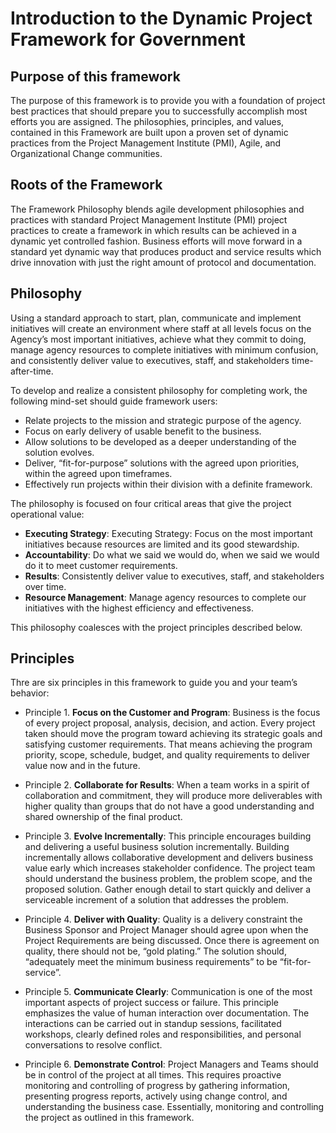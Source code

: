 # Introduction to the Dynamic Project Framework for Government
## Purpose of this framework
The purpose of this framework is to provide you with a foundation of project best practices that should prepare you to successfully accomplish most efforts you are assigned. The philosophies, principles, and values, contained in this Framework are built upon a proven set of dynamic practices from the Project Management Institute (PMI), Agile, and Organizational Change communities.

## Roots of the Framework
The Framework Philosophy blends agile development philosophies and practices with standard Project Management Institute (PMI) project practices to create a framework in which results can be achieved in a dynamic yet controlled fashion. Business efforts will move forward in a standard yet dynamic way that produces product and service results which drive innovation with just the right amount of protocol and documentation.

## Philosophy
Using a standard approach to start, plan, communicate and implement initiatives will create an environment where staff at all levels focus on the Agency’s most important initiatives, achieve what they commit to doing, manage agency resources to complete initiatives with minimum confusion, and consistently deliver value to executives, staff, and stakeholders time-after-time. 

To develop and realize a consistent philosophy for completing work, the following mind-set should guide framework users:
*	Relate projects to the mission and strategic purpose of the agency.
* Focus on early delivery of usable benefit to the business. 
* Allow solutions to be developed as a deeper understanding of the solution evolves.
* Deliver, “fit-for-purpose” solutions with the agreed upon priorities, within the agreed upon timeframes.
* Effectively run projects within their division with a definite framework.

The philosophy is focused on four critical areas that give the project operational value:
* __Executing Strategy__: Executing Strategy: Focus on the most important initiatives because resources are limited and its good stewardship.
* __Accountability__:	Do what we said we would do, when we said we would do it to meet customer requirements.
* __Results__:	Consistently deliver value to executives, staff, and stakeholders over time.
* __Resource Management__:	Manage agency resources to complete our initiatives with the highest efficiency and effectiveness.

This philosophy coalesces with the project principles described below. 

## Principles
Thre are six principles in this framework to guide you and your team’s behavior:
* Principle 1. __Focus on the Customer and Program__: Business is the focus of every project proposal, analysis, decision, and action. Every project taken should move the program toward achieving its strategic goals and satisfying  customer requirements. That means achieving the program priority, scope, schedule, budget, and quality requirements to deliver value now and in the future.

* Principle 2. __Collaborate for Results__: When a team works in a spirit of collaboration and commitment, they will produce more deliverables with higher quality than groups that do not have a good understanding and shared ownership of the final product. 

* Principle 3. __Evolve Incrementally__: This principle encourages building and delivering a useful business solution incrementally. Building incrementally allows collaborative development and delivers business value early which increases stakeholder confidence. The project team should understand the business problem, the problem scope, and the proposed solution. Gather enough detail to start quickly and deliver a serviceable increment of a solution that addresses the problem. 

* Principle 4. __Deliver with Quality__: Quality is a delivery constraint the Business Sponsor and Project Manager should agree upon when the Project Requirements are being discussed. Once there is agreement on quality, there should not be, “gold plating.” The solution should, “adequately meet the minimum business requirements” to be “fit-for-service”.

* Principle 5. __Communicate Clearly__: Communication is one of the most important aspects of project success or failure. This principle emphasizes the value of human interaction over documentation. The interactions can be carried out in standup sessions, facilitated workshops, clearly defined roles and responsibilities, and personal conversations to resolve conflict. 

* Principle 6. __Demonstrate Control__: Project Managers and Teams should be in control of the project at all times. This requires proactive monitoring and controlling of progress by gathering information, presenting progress reports, actively using change control, and understanding the business case. Essentially, monitoring and controlling the project as outlined in this framework. 

